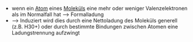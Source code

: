 - wenn ein [Atom](Atom.md) eines [Moleküls](Molekülen.md) eine mehr oder weniger Valenzelektronen als im Normalfall hat --> Formalladung 
- --> Induziert wird dies durch eine Nettoladung des Moleküls generell (z.B. H30+) oder durch bestimmte Bindungen zwischen Atomen eine Ladungstrennung aufzwingt 
